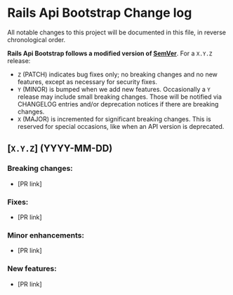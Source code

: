 # Rails Api Bootstrap Change log

All notable changes to this project will be documented in this file, in reverse chronological order.

**Rails Api Bootstrap follows a modified version of [SemVer](http://semver.org)**. For a `X.Y.Z` release:

* `Z` (PATCH) indicates bug fixes only; no breaking changes and no new features, except as necessary for security fixes.
* `Y` (MINOR) is bumped when we add new features. Occasionally a `Y` release may include small breaking changes. Those will be notified via CHANGELOG entries and/or deprecation notices if there are breaking changes.
* `X` (MAJOR) is incremented for significant breaking changes. This is reserved for special occasions, like when an API version is deprecated.

## [`X.Y.Z`] (YYYY-MM-DD)

### Breaking changes:

* [PR link]

### Fixes:

* [PR link]

### Minor enhancements:

* [PR link]

### New features:

* [PR link]
